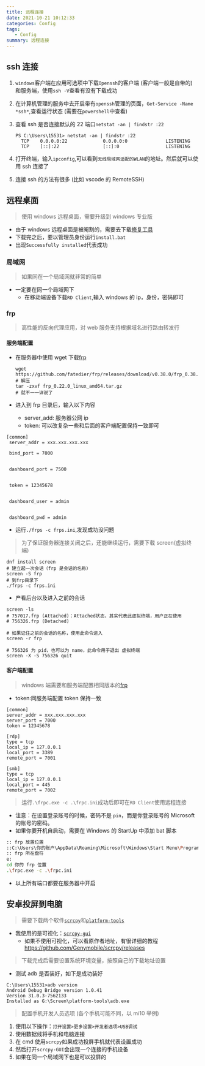 ```yaml
---
title: 远程连接
date: 2021-10-21 10:12:33
categories: Config
tags:
   - Config
summary: 远程连接
---
```


## ssh 连接

1. `windows`客户端在应用可选项中下载`Openssh`的客户端 (客户端一般是自带的) 和服务端，使用`ssh -V`查看有没有下载成功
2. 在计算机管理的服务中去开启带有`openssh`管理的页面，`Get-Service -Name *ssh*`,查看运行状态 (需要在`powershell`中查看)
3. 查看 ssh 是否连接默认的 22 端口`netstat -an | findstr :22`

   ```shell
   PS C:\Users\15531> netstat -an | findstr :22
     TCP    0.0.0.0:22             0.0.0.0:0              LISTENING
     TCP    [::]:22                [::]:0                 LISTENING
   ```

4. 打开终端，输入`ipconfig`,可以看到`无线局域网适配的WLAN`的地址。然后就可以使用 ssh 连接了
5. 连接 ssh 的方法有很多 (比如 vscode 的 RemoteSSH)

## 远程桌面

> 使用 windows 远程桌面，需要升级到 windows 专业版

- 由于 windows 远程桌面是被阉割的，需要去下载[修复工具](https://github.com/stascorp/rdpwrap/releases)
- 下载完之后，要以管理员身份运行`install.bat`
- 出现`Successfully installed`代表成功

### 局域网

> 如果同在一个局域网就非常的简单

- 一定要在同一个局域网下
  - 在移动端设备下载`RD Client`,输入 windows 的 ip，身份，密码即可

### frp

> 高性能的反向代理应用，对 web 服务支持根据域名进行路由转发行

#### 服务端配置

- 在服务器中使用 wget 下载[frp](https://github.com/fatedier/frp/releases)

  ```shell
  wget https://github.com/fatedier/frp/releases/download/v0.38.0/frp_0.38.0_linux_amd64.tar.gz
  # 解压
  tar -zxvf frp_0.22.0_linux_amd64.tar.gz
  # 就不一一详说了
  ```

- 进入到 frp 目录后，输入以下内容
  - server_add: 服务器公网 ip
  - token: 可以改复杂一些和后面的客户端配置保持一致即可

```shell
[common] 
 server_addr = xxx.xxx.xxx.xxx  

 bind_port = 7000


 dashboard_port = 7500


 token = 12345678 


 dashboard_user = admin


 dashboard_pwd = admin
```

- 运行`./frps -c frps.ini`,发现成功没问题

> 为了保证服务器连接关闭之后，还能继续运行，需要下载 screen(虚拟终端)

```shell
dnf install screen
# 建立起一次会话（frp 是会话的名称）
screen -S frp
# 到frp目录下
./frps -c frps.ini
```

- 产看后台以及进入之前的会话

```shell
screen -ls
# 757017.frp (Attached)：Attached状态，其实代表此虚拟终端，用户正在使用
# 756326.frp (Detached)

# 如果记住之前的会话的名称，使用此命令进入
screen -r frp

# 756326 为 pid，也可以为 name，此命令用于退出 虚拟终端
screen -X -S 756326 quit
```

#### 客户端配置

> windows 端需要和服务端配置相同版本的[frp](ttps://github.com/fatedier/frp/releases/download/v0.38.0/frp_0.38.0_windows_amd64.zip)

- token:同服务端配置 token 保持一致

```shell
[common]
server_addr = xxx.xxx.xxx.xxx 
server_port = 7000
token = 12345678 

[rdp]
type = tcp
local_ip = 127.0.0.1
local_port = 3389
remote_port = 7001

[smb]
type = tcp
local_ip = 127.0.0.1
local_port = 445
remote_port = 7002
```

> 运行`.\frpc.exe -c .\frpc.ini`成功后即可在`RD Client`使用远程连接

- 注意：在设置登录账号的时候，密码不是
  `pin`，而是你登录账号的 Microsoft 的账号的密码。
- 如果你要开机自启动，需要在 Windows 的 StartUp 中添加 bat 脚本

```bash
:: frp 放置位置
::C:\Users\你的账户\AppData\Roaming\Microsoft\Windows\Start Menu\Programs\Startup
:: frp 所在盘符 
e: 
cd 你的 frp 位置
.\frpc.exe -c .\frpc.ini
```

- 以上所有端口都要在服务器中开启

## 安卓投屏到电脑

> 需要下载两个软件[`scrcpy`](https://github.com/Genymobile/scrcpy/releases)和[`platform-tools`](https://developer.android.com/studio/releases/platform-tools)

- 我使用的是可视化：[`scrcpy-gui`](https://github.com/Tomotoes/scrcpy-gui/releases)
  - 如果不使用可视化，可以看原作者地址，有很详细的教程<https://github.com/Genymobile/scrcpy/releases>

> 下载完成后需要设置系统环境变量，按照自己的下载地址设置

- 测试 adb 是否装好，如下是成功装好

```shell
C:\Users\15531>adb version
Android Debug Bridge version 1.0.41
Version 31.0.3-7562133
Installed as G:\Screen\platform-tools\adb.exe
```

> 配置手机开发人员选项 (各个手机可能不同，以 mi10 举例)

1. 使用以下操作：`打开设置>更多设置>开发者选项>USB调试`
2. 使用数据线将手机和电脑连接
3. 在 cmd 使用`scrcpy`如果成功投屏手机就代表设置成功
4. 然后打开`scrcpy-GUI`会出现一个连接的手机设备
5. 如果在同一个局域网下也是可以投屏的
